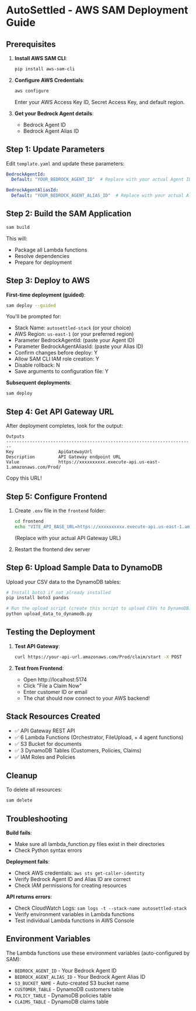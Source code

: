 # AutoSettled - AWS SAM Deployment Guide

## Prerequisites

1. **Install AWS SAM CLI**:
   ```bash
   pip install aws-sam-cli
   ```

2. **Configure AWS Credentials**:
   ```bash
   aws configure
   ```
   Enter your AWS Access Key ID, Secret Access Key, and default region.

3. **Get your Bedrock Agent details**:
   - Bedrock Agent ID
   - Bedrock Agent Alias ID

## Step 1: Update Parameters

Edit `template.yaml` and update these parameters:
```yaml
BedrockAgentId:
  Default: "YOUR_BEDROCK_AGENT_ID"  # Replace with your actual Agent ID

BedrockAgentAliasId:
  Default: "YOUR_BEDROCK_AGENT_ALIAS_ID"  # Replace with your actual Alias ID
```

## Step 2: Build the SAM Application

```bash
sam build
```

This will:
- Package all Lambda functions
- Resolve dependencies
- Prepare for deployment

## Step 3: Deploy to AWS

**First-time deployment (guided)**:
```bash
sam deploy --guided
```

You'll be prompted for:
- Stack Name: `autosettled-stack` (or your choice)
- AWS Region: `us-east-1` (or your preferred region)
- Parameter BedrockAgentId: (paste your Agent ID)
- Parameter BedrockAgentAliasId: (paste your Alias ID)
- Confirm changes before deploy: Y
- Allow SAM CLI IAM role creation: Y
- Disable rollback: N
- Save arguments to configuration file: Y

**Subsequent deployments**:
```bash
sam deploy
```

## Step 4: Get API Gateway URL

After deployment completes, look for the output:
```
Outputs
------------------------------------------------------------------------
Key                 ApiGatewayUrl
Description         API Gateway endpoint URL
Value               https://xxxxxxxxxx.execute-api.us-east-1.amazonaws.com/Prod/
```

Copy this URL!

## Step 5: Configure Frontend

1. Create `.env` file in the `frontend` folder:
   ```bash
   cd frontend
   echo "VITE_API_BASE_URL=https://xxxxxxxxxx.execute-api.us-east-1.amazonaws.com/Prod" > .env
   ```
   (Replace with your actual API Gateway URL)

2. Restart the frontend dev server

## Step 6: Upload Sample Data to DynamoDB

Upload your CSV data to the DynamoDB tables:

```bash
# Install boto3 if not already installed
pip install boto3 pandas

# Run the upload script (create this script to upload CSVs to DynamoDB)
python upload_data_to_dynamodb.py
```

## Testing the Deployment

1. **Test API Gateway**:
   ```bash
   curl https://your-api-url.amazonaws.com/Prod/claim/start -X POST
   ```

2. **Test from Frontend**:
   - Open http://localhost:5174
   - Click "File a Claim Now"
   - Enter customer ID or email
   - The chat should now connect to your AWS backend!

## Stack Resources Created

- ✅ API Gateway REST API
- ✅ 6 Lambda Functions (Orchestrator, FileUpload, + 4 agent functions)
- ✅ S3 Bucket for documents
- ✅ 3 DynamoDB Tables (Customers, Policies, Claims)
- ✅ IAM Roles and Policies

## Cleanup

To delete all resources:
```bash
sam delete
```

## Troubleshooting

**Build fails**:
- Make sure all lambda_function.py files exist in their directories
- Check Python syntax errors

**Deployment fails**:
- Check AWS credentials: `aws sts get-caller-identity`
- Verify Bedrock Agent ID and Alias ID are correct
- Check IAM permissions for creating resources

**API returns errors**:
- Check CloudWatch Logs: `sam logs -t --stack-name autosettled-stack`
- Verify environment variables in Lambda functions
- Test individual Lambda functions in AWS Console

## Environment Variables

The Lambda functions use these environment variables (auto-configured by SAM):
- `BEDROCK_AGENT_ID` - Your Bedrock Agent ID
- `BEDROCK_AGENT_ALIAS_ID` - Your Bedrock Agent Alias ID
- `S3_BUCKET_NAME` - Auto-created S3 bucket name
- `CUSTOMER_TABLE` - DynamoDB customers table
- `POLICY_TABLE` - DynamoDB policies table
- `CLAIMS_TABLE` - DynamoDB claims table
